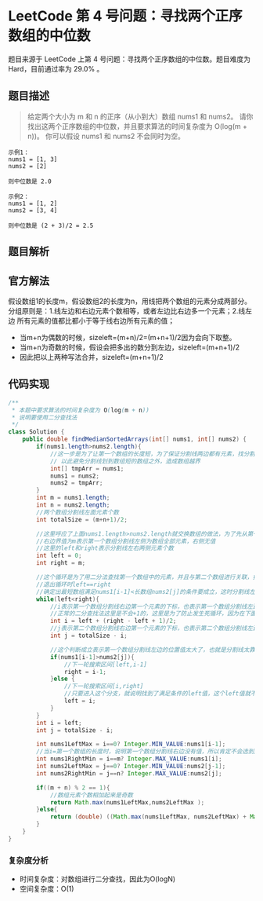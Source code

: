 # LeetCode 第 4 号问题：寻找两个正序数组的中位数

题目来源于 LeetCode 上第 4 号问题：寻找两个正序数组的中位数。题目难度为 Hard，目前通过率为 29.0% 。

## 题目描述

> 给定两个大小为 m 和 n 的正序（从小到大）数组 nums1 和 nums2。
请你找出这两个正序数组的中位数，并且要求算法的时间复杂度为 O(log(m + n))。
你可以假设 nums1 和 nums2 不会同时为空。

```
示例1：
nums1 = [1, 3]
nums2 = [2]
    
则中位数是 2.0
    
示例2：
nums1 = [1, 2]
nums2 = [3, 4]
    
则中位数是 (2 + 3)/2 = 2.5
```

## 题目解析

## 官方解法
假设数组1的长度m，假设数组2的长度为n，用线把两个数组的元素分成两部分。
分组原则是：1.线左边和右边元素个数相等，或者左边比右边多一个元素；2.线左边
所有元素的值都比都小于等于线右边所有元素的值；
- 当m+n为偶数的时候，sizeleft=(m+n)/2=(m+n+1)/2因为会向下取整。
- 当m+n为奇数的时候，假设会把多出的数分到左边，sizeleft=(m+n+1)/2
- 因此把以上两种写法合并，sizeleft=(m+n+1)/2

## 代码实现

```java
/**
 * 本题中要求算法的时间复杂度为 O(log(m + n))
 * 说明要使用二分查找法
 */
class Solution {
    public double findMedianSortedArrays(int[] nums1, int[] nums2) {
        if(nums1.length>nums2.length){
            //这一步是为了让第一个数组的长度短，为了保证分割线两边都有元素，找分割线时开始是找的长度短的数组之间做分割线，
            // 以此避免分割线划到数组短的数组之外，造成数组越界
            int[] tmpArr = nums1;
            nums1 = nums2;
            nums2 = tmpArr;
        }
        int m = nums1.length;
        int n = nums2.length;
        //两个数组分割线左面元素个数
        int totalSize = (m+n+1)/2;

        //这里呼应了上面nums1.length>nums2.length就交换数组的做法，为了先从第一个数组中寻找分割线位置，再找到第二个数组的分割线位置
        //右边界值为m表示第一个数组分割线左侧为数组全部元素，右侧无值
        //这里的left和right表示分割线左右两侧元素个数
        int left = 0;
        int right = m;

        //这个循环是为了用二分法查找第一个数组中的元素，并且与第二个数组进行关联，找到符合条件的i,j值
        //退出循环时left==right
        //确定出最短数组满足nums1[i-1]<长数组nums2[j]的条件要成立，这时分割线左边元素也就确定了，如果走到else的left=i里，就说明找到了符合条件的分割线
        while(left<right){
            //i表示第一个数组分割线右边第一个元素的下标，也表示第一个数组分割线左边元素的个数
            //正常的二分查找法这里是不会+1的，这里是为了防止发生死循环，因为在下面的else的逻辑中没有对i值进行更改，导致发生死循环
            int i = left + (right - left + 1)/2;
            //j表示第二个数组分割线右边第一个元素的下标，也表示第二个数组分割线左边元素的个数
            int j = totalSize - i;

            //这个判断成立表示第一个数组分割线左边的位置值太大了，也就是分割线太靠右了
            if(nums1[i-1]>nums2[j]){
                //下一轮搜索区间[left,i-1]
                right = i-1;
            }else {
                //下一轮搜索区间[i,right]
                //只要进入这个分支，就说明找到了满足条件的left值，这个left值就不会变，除非再次进入这个分支
                left = i;
            }
        }
        int i = left;
        int j = totalSize - i;

        int nums1LeftMax = i==0? Integer.MIN_VALUE:nums1[i-1];
        //当i=第一个数组的长度时，说明第一个数组分割线右边没有值，所以肯定不会选到此数组的num1[i]的值也就是分割线右边的值，分割线右边取得都是最小值，所以将它设置为int的最大值，保证不会取到它
        int nums1RightMin = i==m? Integer.MAX_VALUE:nums1[i];
        int nums2LeftMax = j==0? Integer.MIN_VALUE:nums2[j-1];
        int nums2RightMin = j==n? Integer.MAX_VALUE:nums2[j];

        if((m + n) % 2 == 1){
            //数组元素个数相加起来是奇数
            return Math.max(nums1LeftMax,nums2LeftMax );
        }else{
            return (double) ((Math.max(nums1LeftMax, nums2LeftMax) + Math.min(nums1RightMin, nums2RightMin))) / 2;
        }
    }
}
```

### 复杂度分析

+ 时间复杂度：对数组进行二分查找，因此为O(logN)
+ 空间复杂度：O(1)
